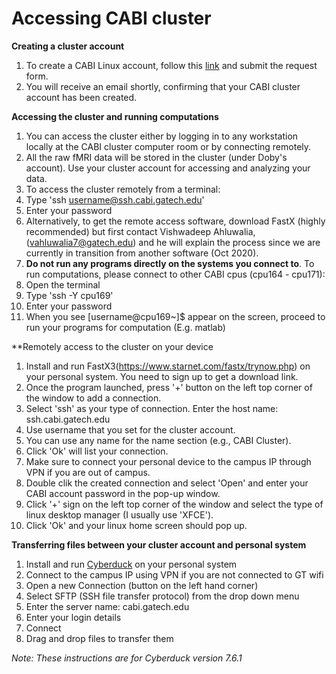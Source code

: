 # Accessing CABI cluster

**Creating a cluster account**

1. To create a CABI Linux account, follow this [link](http://www.cabi.gatech.edu/CABI/cabi_information/research-2/forms/linux/) and submit the request form.
2. You will receive an email shortly, confirming that your CABI cluster account has been created.

**Accessing the cluster and running computations**

1. You can access the cluster either by logging in to any workstation locally at the CABI cluster computer room or by connecting remotely.
2. All the raw fMRI data will be stored in the cluster (under Doby&#39;s account). Use your cluster account for accessing and analyzing your data.
3. To access the cluster remotely from a terminal:
  1. Type &#39;ssh [username@ssh.cabi.gatech.edu](mailto:username@ssh.cabi.gatech.edu)&#39;
  2. Enter your password
4. Alternatively, to get the remote access software, download FastX (highly recommended) but first contact Vishwadeep Ahluwalia, ([vahluwalia7@gatech.edu](mailto:vahluwalia7@gatech.edu)) and he will explain the process since we are currently in transition from another software (Oct 2020).
5. **Do not run any programs directly on the systems you connect to**. To run computations, please connect to other CABI cpus (cpu164 - cpu171):
  1. Open the terminal
  2. Type &#39;ssh -Y cpu169&#39;
  3. Enter your password
  4. When you see [username@cpu169~]$  appear on the screen, proceed to run your programs for computation (E.g. matlab)

**Remotely access to the cluster on your device

1. Install and run FastX3(https://www.starnet.com/fastx/trynow.php) on your personal system. You need to sign up to get a download link.
2. Once the program launched, press '+' button on the left top corner of the window to add a connection.
3. Select 'ssh' as your type of connection. Enter the host name: ssh.cabi.gatech.edu
4. Use username that you set for the cluster account.
5. You can use any name for the name section (e.g., CABI Cluster).
6. Click 'Ok' will list your connection.
7. Make sure to connect your personal device to the campus IP through VPN if you are out of campus.
8. Double clik the created connection and select 'Open' and enter your CABI account password in the pop-up window. 
9. Click '+' sign on the left top corner of the window and select the type of linux desktop manager (I usually use 'XFCE').
10. Click 'Ok' and your linux home screen should pop up.   

**Transferring files between your cluster account and personal system**

1. Install and run [Cyberduck](https://cyberduck.io/download/) on your personal system
2. Connect to the campus IP using VPN if you are not connected to GT wifi
3. Open a new Connection (button on the left hand corner)
4. Select SFTP (SSH file transfer protocol) from the drop down menu
5. Enter the server name: cabi.gatech.edu
6. Enter your login details
7. Connect
8. Drag and drop files to transfer them

_Note: These instructions are for Cyberduck version 7.6.1_
